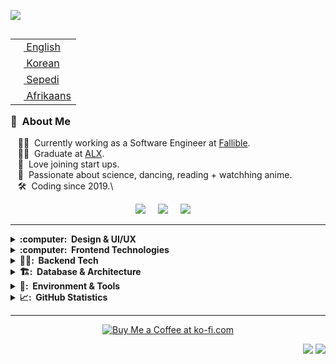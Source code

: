 <img src="images/svg/header_en.svg"></img>

<table align="right">
 <tr><td><a href="README.md"><img src="images/us-flag.png" height="13"> English</a></td></tr>
 <tr><td><a href="README_fr.md"><img src="images/sk-flag.png" height="13"> Korean</a></td></tr>
 <tr><td><a href="README_pt.md"><img src="images/sa-flag.png" height="13"> Sepedi</a></td></tr>
     <tr><td><a href="README_pt.md"><img src="images/sa-flag.png" height="13"> Afrikaans</a></td></tr>
</table>

### :space_invader: &nbsp;About Me

&nbsp;&nbsp;&nbsp;:technologist: &nbsp;Currently working as a Software Engineer at [Fallible](https://www.fallible.com/). \
&nbsp;&nbsp;&nbsp;:technologist: &nbsp;Graduate at  [ALX](https://www.alxafrica.com/). \
&nbsp;&nbsp;&nbsp;:seedling: &nbsp;Love joining start ups.\
&nbsp;&nbsp;&nbsp;:heartbeat: &nbsp;Passionate about science, dancing, reading + watchhing anime.\
&nbsp;&nbsp;&nbsp;:hammer_and_wrench: &nbsp;Coding since 2019.\

<p align="center">
  <a href="mailto:kamoellenkganakga@gmail.com?subject=Olá%20Bruno%20Tacca"><img src="https://img.shields.io/badge/gmail-%23D14836.svg?&style=for-the-badge&logo=gmail&logoColor=white" /></a>&nbsp;&nbsp;&nbsp;&nbsp;
  <a href="https://behance.net/kamoellenkganakga/"><img src="https://img.shields.io/badge/behance-%23dc2743.svg?&style=for-the-badge&logo=behance&logoColor=white" /></a>&nbsp;&nbsp;&nbsp;&nbsp;
  <a href="https://www.linkedin.com/in/kamogelokganakga/"><img src="https://img.shields.io/badge/linkedin-%230077B5.svg?&style=for-the-badge&logo=linkedin&logoColor=white" /></a>&nbsp;&nbsp;&nbsp;&nbsp;
</p>

<hr/>

<details>
  <summary><b>:computer: &nbsp;Design & UI/UX</b></summary>
  <br/>
 ![Figma](https://img.shields.io/badge/Figma-F24E1E.svg?&style=flat&logo=figma&logoColor=white)
 ![Illustrator](https://img.shields.io/badge/Illustrator-FF9A00.svg?&style=flat&logo=adobe-illustrator&logoColor=white)
</details>


<details>
  <summary><b>:computer: &nbsp;Frontend Technologies</b></summary>
  <br/>
 [HTML5](https://img.shields.io/badge/HTML5-E34F26.svg?&style=flat&logo=html5&logoColor=white)
 [CSS3](https://img.shields.io/badge/CSS3-%231572B6.svg?&style=flat&logo=css3&logoColor=white)
 [JavaScript](https://img.shields.io/badge/JAVASCRIPT-323330.svg?&style=flat&logo=javascript&logoColor=%23F7DF1E)
 [TypeScript](https://img.shields.io/badge/TypeScript-007ACC.svg?&style=flat&logo=typescript&logoColor=white)
 [React](https://img.shields.io/badge/React-61DAFB.svg?&style=flat&logo=react&logoColor=black)
[Tailwind CSS](https://img.shields.io/badge/Tailwind%20CSS-06B6D4.svg?&style=flat&logo=tailwindcss&logoColor=white)
[SASS](https://img.shields.io/badge/SASS-CC6699.svg?&style=flat&logo=sass&logoColor=white)

</details>


<details>
  <summary><b>🕵️‍♀️: &nbsp;Backend Tech</b></summary>
  <br/>
![Node.js](https://img.shields.io/badge/Node.js-339933.svg?&style=flat&logo=nodedotjs&logoColor=white)
![Python](https://img.shields.io/badge/Python-3776AB.svg?&style=flat&logo=python&logoColor=white)
![C#](https://img.shields.io/badge/C%23-239120.svg?&style=flat&logo=csharp&logoColor=white)
![Go](https://img.shields.io/badge/Go-00ADD8.svg?&style=flat&logo=go&logoColor=white)
![Gin](https://img.shields.io/badge/Gin-00ADD8.svg?&style=flat&logo=go&logoColor=white)
![Chi](https://img.shields.io/badge/Chi-00ADD8.svg?&style=flat&logo=go&logoColor=white)
![C++](https://img.shields.io/badge/C%2B%2B-00599C.svg?&style=flat&logo=cplusplus&logoColor=white)
![C](https://img.shields.io/badge/C-00599C.svg?&style=flat&logo=c&logoColor=white)

</details>

<details>
  <summary><b>🏗️: &nbsp;Database & Architecture</b></summary>
  <br/>
![Oracle](https://img.shields.io/badge/Oracle-F80000.svg?&style=flat&logo=oracle&logoColor=white)
![Clean Architecture](https://img.shields.io/badge/Clean%20Architecture-000000.svg?&style=flat&logo=none&logoColor=white)
</details>

<details>
  <summary><b>🧰: &nbsp;Environment & Tools</b></summary>
  <br/>
![Eclipse](https://img.shields.io/badge/Eclipse-2C2255.svg?&style=flat&logo=eclipse&logoColor=white)
![IntelliJ IDEA](https://img.shields.io/badge/IntelliJ%20IDEA-000000.svg?&style=flat&logo=intellij-idea&logoColor=white)
![Git](https://img.shields.io/badge/Git-F05032.svg?&style=flat&logo=git&logoColor=white)
![GitHub](https://img.shields.io/badge/GitHub-181717.svg?&style=flat&logo=github&logoColor=white)
![GitLab](https://img.shields.io/badge/GitLab-FCA121.svg?&style=flat&logo=gitlab&logoColor=white)
![Docker](https://img.shields.io/badge/Docker-2496ED.svg?&style=flat&logo=docker&logoColor=white)
![LINUX](https://img.shields.io/badge/Linux-FCC624.svg?&style=flat&logo=linux&logoColor=black)
![VSCode](https://img.shields.io/badge/Visual%20Studio%20Code-007ACC.svg?&style=flat&logo=visual-studio-code&logoColor=white)

</details>

<details>
  <summary><b>📈: &nbsp;GitHub Statistics</b></summary>
  <br/>
    <p align="center">
        <!--<img height="137px" src="https://github-readme-streak-stats.herokuapp.com/?user=kamoellen&hide_border=true&theme=dark" />-->
      <img height="137px" src="https://github-readme-stats.vercel.app/api?username=kamoellen&show_icons=tru&layout=compact&theme=dark&count_private=true" />
    </p>
   
</details>

<hr/>

<p align="center">
 <a href="https://ko-fi.com/X8X48056Q">
   <img src="https://ko-fi.com/img/githubbutton_sm.svg" alt="Buy Me a Coffee at ko-fi.com" data-canonical-src="https://ko-fi.com/img/githubbutton_sm.svg" style="max-width: 100%;">
 </a>
</p>

<p align="right">
<img src="https://komarev.com/ghpvc/?username=kamoellen&style=plastic&label=Views"><img>
<img src="https://badges.pufler.dev/visits/kamoellen/kamoellen?color=black&logo=github" />
</p>






<!--
------------------------------------------------<h1 align="center">Hi 🤍, I'm Ellen</h1>
<br>
<div align="center">
    <a href="https://linkedin.com/in/https://www.linkedin.com/in/kamogelokganakga/" target="blank"><img src="https://raw.githubusercontent.com/rahuldkjain/github-profile-readme-generator/master/src/images/icons/Social/linked-in-alt.svg" alt="https://www.linkedin.com/in/kamogelokganakga/" height="30" width="40" theme=dark /></a>
    <a href="https://www.behance.net/https://www.behance.net/kamoellenkganakga" target="blank"><img src="https://raw.githubusercontent.com/rahuldkjain/github-profile-readme-generator/master/src/images/icons/Social/behance.svg" alt="https://www.behance.net/kamoellenkganakga" height="30" width="40" /></a>
    <a href="https://www.leetcode.com/https://leetcode.com/kamoellenkganakga/" target="blank"><img src="https://raw.githubusercontent.com/rahuldkjain/github-profile-readme-generator/master/src/images/icons/Social/leet-code.svg" alt="https://leetcode.com/kamoellenkganakga/" height="30" width="40" /></a>
    <p align="left"> 


</p>

</br>


# About ME 🤍 :


<img hight="400" width="500" alt="GIF" align="right" src="mood.gif">

### - Learning :
🤍 Data Structures & Algorithms
🤍 Generative Adversarial Networks

### - Hobbies : 
🤍 CTF
🤍 Watching Anime
🤍 Dancing
🤍 Reading Light Novels

</br>
</br>


# Quick stats about me 

### Fun Stats

| Github Stats | Leetcode Stats |
| --- | --- | 
| ![Ellen's github stats](https://github-readme-stats.vercel.app/api?username=kamoellen&show_icons=tru&layout=compact&theme=dark&count_private=true) |  [![Ellen's LeetCode stats](https://leetcode-stats-six.vercel.app/?username=kamoellenkganakga&theme=dark)](https://github.com/kamoellen/leetcode-stats)



### Fav Projects 

| Hackathon | Backend | Data Science 
| --- | --- | --- | 
| <a href="https://github.com/KamoEllen/Building-Resilient-Communities-GNEC-Hackathon"><img align="center" src="https://github-readme-stats.vercel.app/api/pin/?username=kamoellen&repo=Building-Resilient-Communities-GNEC-Hackathon&title_color=ffffff&text_color=c9cacc&icon_color=2bbc8a&bg_color=1d1f21" /></a> | <a href="https://github.com/KamoEllen/Game-3D-Maze"><img align="center" src="https://github-readme-stats.vercel.app/api/pin/?username=kamoellen&repo=Game-3D-Maze&title_color=ffffff&text_color=c9cacc&icon_color=2bbc8a&bg_color=1d1f21" /></a> | <a href="https://github.com/KamoEllen/Marketing-Data-Report"><img align="center" src="https://github-readme-stats.vercel.app/api/pin/?username=kamoellen&repo=Marketing-Data-Report&title_color=ffffff&text_color=c9cacc&icon_color=2bbc8a&bg_color=1d1f21" /></a> 



-->




